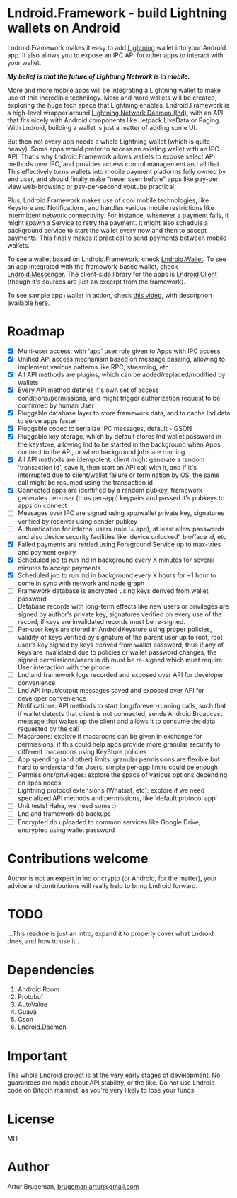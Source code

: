 Lndroid.Framework - build Lightning wallets on Android
======================================================

Lndroid.Framework makes it easy to add [Lightning](https://lightning.network/) wallet into your Android app. It also allows you to expose an IPC API for other apps to interact with your wallet.

***My belief is that the future of Lightning Network is in mobile.***

More and more mobile apps will be integrating a Lightning wallet to make use of this incredible technilogy. More and more wallets will be created, exploring the huge tech space that Lightning enables. Lndroid.Framework is a high-level wrapper around [Lightning Network Daemon (lnd)](https://github.com/lightningnetwork/lnd), with an API that fits nicely with Android components like Jetpack LiveData or Paging. With Lndroid, building a wallet is just a matter of adding some UI. 

But then not every app needs a whole Lightning wallet (which is quite heavy). Some apps would prefer to access an existing wallet with an IPC API. That's why Lndroid.Framework allows wallets to expose select API methods over IPC, and provides access control management and all that. This effectively turns wallets into mobile payment platforms fully owned by end user, and should finally make "never seen before" apps like pay-per view web-browsing or pay-per-second youtube practical.

Plus, Lndroid.Framework makes use of cool mobile technologies, like Keystore and Notifications, and handles various mobile restrictions like intermittent network connectivity. For instance, whenever a payment fails, it might spawn a Service to retry the payment. It might also schedule a background service to start the wallet every now and then to accept payments. This finally makes it practical to send payments between mobile wallets.

To see a wallet based on Lndroid.Framework, check [Lndroid.Wallet](https://github.com/lndroid/lndroid-wallet/). To see an app integrated with the framework-based wallet, check [Lndroid.Messenger](https://github.com/lndroid/lndroid-messenger/). The client-side library for the apps is [Lndroid.Client](https://github.com/lndroid/lndroid-client/) (though it's sources are just an excerpt from the framework).

To see sample app+wallet in action, check [this video](https://www.youtube.com/watch?v=bF-1QxFTvHU), with description available [here](https://github.com/lndroid/lndroid-wallet/#here-is-what-you-see-on-the-lndroid-demo-video).

# Roadmap
- [x] Multi-user access, with 'app' user role given to Apps with IPC access
- [x] Unified API access mechanism based on message passing, allowing to implement various patterns like RPC, streaming, etc
- [x] All API methods are plugins, which can be added/replaced/modified by wallets
- [x] Every API method defines it's own set of access conditions/permissions, and might trigger authorization request to be confirmed by human User
- [x] Pluggable database layer to store framework data, and to cache lnd data to serve apps faster
- [x] Pluggable codec to serialize IPC messages, default - GSON
- [x] Pluggable key storage, which by default stores lnd wallet password in the keystore, allowing lnd to be started in the background when Apps connect to the API, or when background jobs are running
- [x] All API methods are idempotent: client might generate a random 'transaction id', save it, then start an API call with it, and if it's interrupted due to client/wallet failure or termination by OS, the same call might be resumed using the transaction id
- [x] Connected apps are identified by a random pubkey, framework generates per-user (thus per-app) keypairs and passed it's pubkeys to apps on connect
- [ ] Messages over IPC are signed using app/wallet private key, signatures verified by receiver using sender pubkey
- [ ] Authentication for internal users (role != app), at least allow passwords and also device security facilities like 'device unlocked', bio/face id, etc 
- [x] Failed payments are retried using Foreground Service up to max-tries and payment expiry
- [x] Scheduled job to run lnd in background every X minutes for several minutes to accept payments
- [x] Scheduled job to run lnd in background every X hours for ~1 hour to come in sync with network and node graph
- [ ] Framework database is encrypted using keys derived from wallet password
- [ ] Database records with long-term effects like new users or privileges are signed by author's private key, signatures verified on every use of the record, if keys are invalidated records must be re-signed. 
- [ ] Per-user keys are stored in AndroidKeystore using proper policies, validity of keys verified by signature of the parent user up to root, root user's key signed by keys derived from wallet password, thus if any of keys are invalidated due to policies or wallet password changes, the signed permissions/users in db must be re-signed which must require User interaction with the phone.
- [ ] Lnd and framework logs recorded and exposed over API for developer convenience
- [ ] Lnd API input/output messages saved and exposed over API for developer convenience
- [ ] Notifications: API methods to start long/forever-running calls, such that if wallet detects that client is not connected, sends Android Broadcast message that wakes up the client and allows it to consume the data requested by the call
- [ ] Macaroons: explore if macaroons can be given in exchange for permissions, if this could help apps provide more granular security to different macaroons using KeyStore policies
- [ ] App spending (and other) limits: granular permissions are flexible but hard to understand for Users, simple per-app limits could be enough 
- [ ] Permissions/privileges: explore the space of various options depending on apps needs
- [ ] Lightning protocol extensions (Whatsat, etc): explore if we need specialized API methods and permissions, like 'default protocol app'
- [ ] Unit tests! Haha, we need some :)
- [ ] Lnd and framework db backups
- [ ] Encrypted db uploaded to common services like Google Drive, encrypted using wallet password

# Contributions welcome

Author is not an expert in lnd or crypto (or Android, for the matter), your advice and contributions will really help to bring Lndroid forward.

# TODO

...This readme is just an intro, expand it to properly cover what Lndroid does, and how to use it...

# Dependencies

1. Android Room
2. Protobuf
3. AutoValue
4. Guava
5. Gson
6. Lndroid.Daemon

# Important

The whole Lndroid project is at the very early stages of development. No guarantees are made about API stability, or the like. Do not use Lndroid code on Bitcoin mainnet, as you're very likely to lose your funds.

# License

MIT

# Author

Artur Brugeman, brugeman.artur@gmail.com